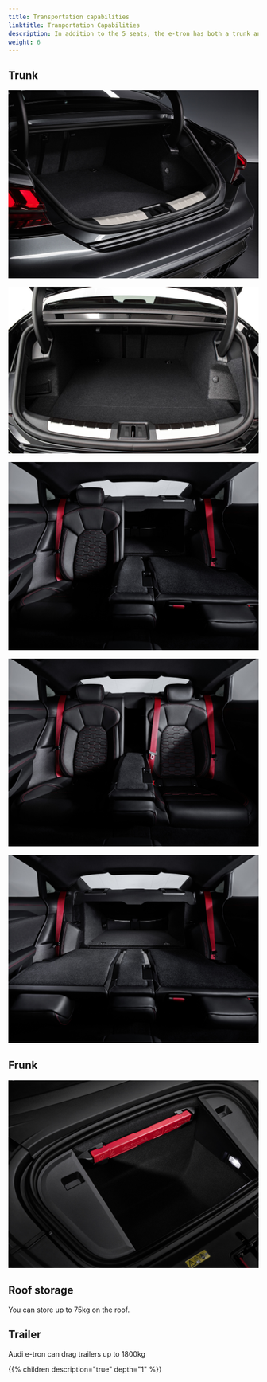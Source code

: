 ```yaml
---
title: Transportation capabilities
linktitle: Tranportation Capabilities
description: In addition to the 5 seats, the e-tron has both a trunk and a frunk in addition to roof storage and trailer capabilities.
weight: 6
---
```



## Trunk

![Trunk](trunk_1.jpg "Trunk Audi e-tron GT")

![Trunk](trunk_5.jpg "Trunk Audi e-tron GT")

![Trunk](trunk_3.jpg "The seats have a 40-20-40 confiuguration")

![Trunk](trunk_4.jpg "The seats have a 40-20-40 confiuguration")

![Trunk](trunk_2.jpg "The seats have a 40-20-40 confiuguration")

## Frunk

![Trunk](frunk_1.jpg "Frunk Audi e-tron GT")

## Roof storage

You can store up to 75kg on the roof.

## Trailer

Audi e-tron can drag trailers up to 1800kg

{{% children description="true" depth="1" %}}
